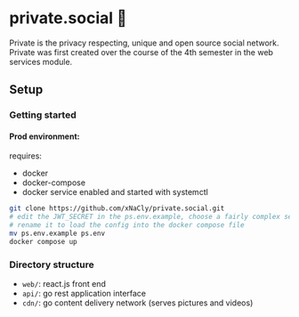 # private.social 🤠

Private is the privacy respecting, unique and open source social network. Private was first created over the course of the 4th semester in the web services module.

## Setup

### Getting started

#### Prod environment:

requires:

- docker
- docker-compose
- docker service enabled and started with systemctl

```bash
git clone https://github.com/xNaCly/private.social.git
# edit the JWT_SECRET in the ps.env.example, choose a fairly complex secret, at least 32 chars long
# rename it to load the config into the docker compose file
mv ps.env.example ps.env
docker compose up
```

### Directory structure

- `web/`: react.js front end
- `api/`: go rest application interface
- `cdn/`: go content delivery network (serves pictures and videos)
